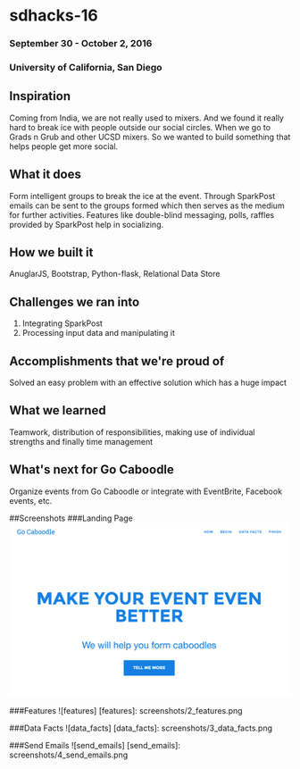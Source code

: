 # sdhacks-16
### September 30 - October 2, 2016
### University of California, San Diego


## Inspiration
Coming from India, we are not really used to mixers. And we found it really hard to break ice with people outside our social circles. 
When we go to Grads n Grub and other UCSD mixers. So we wanted to build something that helps people get more social.

## What it does
Form intelligent groups to break the ice at the event. Through SparkPost emails can be sent to the groups formed which then serves as the medium for further activities. Features like double-blind messaging, polls, raffles provided by SparkPost help in socializing.

## How we built it
AnuglarJS, Bootstrap, Python-flask, Relational Data Store

## Challenges we ran into
1. Integrating SparkPost
2. Processing input data and manipulating it

## Accomplishments that we're proud of
Solved an easy problem with an effective solution which has a huge impact

## What we learned
Teamwork, distribution of responsibilities, making use of individual strengths and finally time management

## What's next for Go Caboodle
Organize events from Go Caboodle or integrate with EventBrite, Facebook events, etc.


##Screenshots
###Landing Page
![landing_page]

[landing_page]: screenshots/1_landing_page.png

###Features
![features]
[features]: screenshots/2_features.png

###Data Facts
![data_facts]
[data_facts]: screenshots/3_data_facts.png

###Send Emails
![send_emails]
[send_emails]: screenshots/4_send_emails.png